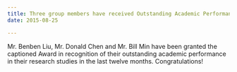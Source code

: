 ```yaml
---
title: Three group members have received Outstanding Academic Performance Award (OAPA)
date: 2015-08-25

---
```


<!--more-->

Mr. Benben Liu, Mr. Donald Chen and Mr. Bill Min have been granted the captioned Award in recognition of their outstanding academic performance in their research studies in the last twelve months. Congratulations!